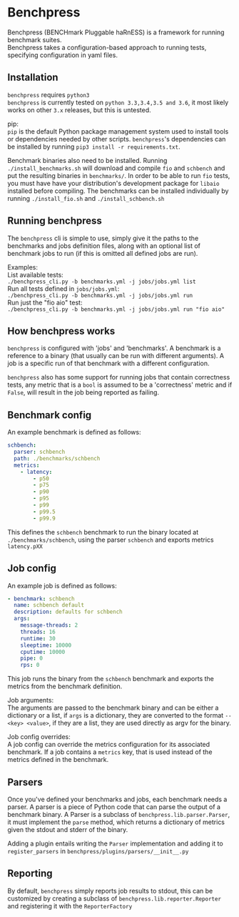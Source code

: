 Benchpress
==========

Benchpress (BENCHmark Pluggable haRnESS) is a framework for running benchmark
suites.  
Benchpress takes a configuration-based approach to running tests, specifying
configuration in yaml files.

Installation
------------

`benchpress` requires `python3`  
`benchpress` is currently tested on `python 3.3,3.4,3.5 and 3.6`, it most likely works on
other `3.x` releases, but this is untested.  

pip:  
`pip` is the default Python package management system used to install tools or
dependencies needed by other scripts.
`benchpress`'s dependencies can be installed by running `pip3 install -r requirements.txt`.

Benchmark binaries also need to be installed. Running `./install_benchmarks.sh`
will download and compile `fio` and `schbench` and put the resulting binaries
in `benchmarks/`. In order to be able to run `fio` tests, you must have have
your distribution's development package for `libaio` installed before
compiling. The benchmarks can be installed individually by running
`./install_fio.sh` and `./install_schbench.sh`

Running benchpress
------------------

The `benchpress` cli is simple to use, simply give it the paths to the
benchmarks and jobs definition files, along with an optional list of
benchmark jobs to run (if this is omitted all defined jobs are run).

Examples:  
List available tests:  
`./benchpress_cli.py -b benchmarks.yml -j jobs/jobs.yml list`  
Run all tests defined in `jobs/jobs.yml`:  
`./benchpress_cli.py -b benchmarks.yml -j jobs/jobs.yml run`  
Run just the "fio aio" test:  
`./benchpress_cli.py -b benchmarks.yml -j jobs/jobs.yml run "fio aio"`  

How benchpress works
--------------------

`benchpress` is configured with 'jobs' and 'benchmarks'. A benchmark is a
reference to a binary (that usually can be run with different arguments). A job
is a specific run of that benchmark with a different configuration.  

`benchpress` also has some support for running jobs that contain correctness
tests, any metric that is a `bool` is assumed to be a 'correctness' metric and
if `False`, will result in the job being reported as failing.

Benchmark config
----------------

An example benchmark is defined as follows:
```yaml
schbench:
  parser: schbench
  path: ./benchmarks/schbench
  metrics:
    - latency:
        - p50
        - p75
        - p90
        - p95
        - p99
        - p99.5
        - p99.9
```
This defines the `schbench` benchmark to run the binary located at
`./benchmarks/schbench`, using the parser `schbench` and exports metrics
`latency.pXX`

Job config
----------

An example job is defined as follows:
```yaml
- benchmark: schbench
  name: schbench default
  description: defaults for schbench
  args:
    message-threads: 2
    threads: 16
    runtime: 30
    sleeptime: 10000
    cputime: 10000
    pipe: 0
    rps: 0
```
This job runs the binary from the `schbench` benchmark and exports the metrics
from the benchmark definition.

Job arguments:  
The arguments are passed to the benchmark binary and can be either a dictionary
or a list, if `args` is a dictionary, they are converted to the format `--<key>
<value>`, if they are a list, they are used directly as argv for the binary.

Job config overrides:  
A job config can override the metrics configuration for its associated
benchmark. If a job contains a `metrics` key, that is used instead of the
metrics defined in the benchmark.

Parsers
-------

Once you've defined your benchmarks and jobs, each benchmark needs a parser. A
parser is a piece of Python code that can parse the output of a benchmark
binary. A Parser is a subclass of `benchpress.lib.parser.Parser`, it must
implement the `parse` method, which returns a dictionary of metrics given the
stdout and stderr of the binary.

Adding a plugin entails writing the `Parser` implementation and adding it to
`register_parsers` in `benchpress/plugins/parsers/__init__.py`

Reporting
---------

By default, `benchpress` simply reports job results to stdout, this can be
customized by creating a subclass of `benchpress.lib.reporter.Reporter` and
registering it with the `ReporterFactory`

